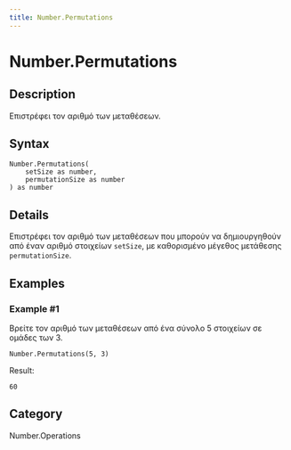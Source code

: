 ```yaml
---
title: Number.Permutations
---
```


# Number.Permutations


## Description

Επιστρέφει τον αριθμό των μεταθέσεων.


## Syntax

```powerquery
Number.Permutations(
    setSize as number,
    permutationSize as number
) as number
```


## Details

Επιστρέφει τον αριθμό των μεταθέσεων που μπορούν να δημιουργηθούν από έναν αριθμό στοιχείων <code>setSize</code>, με καθορισμένο μέγεθος μετάθεσης <code>permutationSize</code>.


## Examples

### Example #1 
Βρείτε τον αριθμό των μεταθέσεων από ένα σύνολο 5 στοιχείων σε ομάδες των 3.
```powerquery
Number.Permutations(5, 3)
```

Result: 
```powerquery
60
```




## Category
Number.Operations
